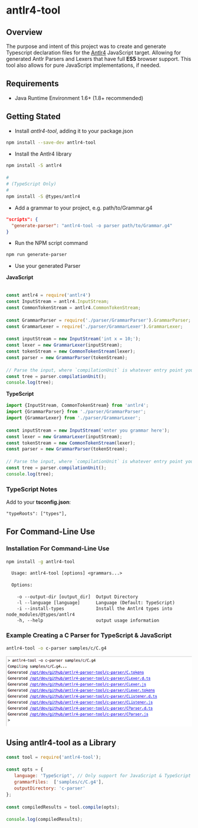# antlr4-tool

## Overview
The purpose and intent of this project was to create and generate Typescript declaration files
for the [Antlr4](https://www.npmjs.com/package/antlr4) JavaScript target. 
Allowing for generated Antlr Parsers and Lexers that have full **ES5** browser support. This tool also
allows for pure JavaScript implementations, if needed.

## Requirements
* Java Runtime Environment 1.6+ (1.8+ recommended)


## Getting Stated

* Install *antlr4-tool*,  adding it to your package.json

```bash
npm install --save-dev antlr4-tool
```

* Install the Antlr4 library

```bash
npm install -S antlr4

#
# (TypeScript Only)
#
npm install -S @types/antlr4
```

* Add a grammar to your project, e.g. path/to/Grammar.g4

```json
"scripts": {
  "generate-parser": "antlr4-tool -o parser path/to/Grammar.g4"
}
```

* Run the NPM script command
```bash
npm run generate-parser
```

* Use your generated Parser

**JavaScript**
```javascript

const antlr4 = require('antlr4')
const InputStream = antlr4.InputStream;
const CommonTokenStream = antlr4.CommonTokenStream;

const GrammarParser = require('./parser/GrammarParser').GrammarParser;
const GrammarLexer = require('./parser/GrammarLexer').GrammarLexer;

const inputStream = new InputStream('int x = 10;');
const lexer = new GrammarLexer(inputStream);
const tokenStream = new CommonTokenStream(lexer);
const parser = new GrammarParser(tokenStream);

// Parse the input, where `compilationUnit` is whatever entry point you defined
const tree = parser.compilationUnit();
console.log(tree);
```

**TypeScript**
```typescript
import {InputStream, CommonTokenStream} from 'antlr4';
import {GrammarParser} from './parser/GrammarParser';
import {GrammarLexer} from './parser/GrammarLexer';

const inputStream = new InputStream('enter you grammar here');
const lexer = new GrammarLexer(inputStream);
const tokenStream = new CommonTokenStream(lexer);
const parser = new GrammarParser(tokenStream);

// Parse the input, where `compilationUnit` is whatever entry point you defined
const tree = parser.compilationUnit();
console.log(tree);
```

### TypeScript Notes
Add to your **tsconfig.json**:
```
"typeRoots": ["types"],
```


## For Command-Line Use

### Installation For Command-Line Use
```bash
npm install -g antlr4-tool
```

```
  Usage: antlr4-tool [options] <grammars...>

  Options:

    -o --output-dir [output_dir]  Output Directory
    -l --language [language]      Language (Default: TypeScript)
    -i --install-types            Install the Antlr4 types into node_modules/@types/antlr4
    -h, --help                    output usage information
```


### Example Creating a C Parser for TypeScript & JavaScript
```bash
antlr4-tool -o c-parser samples/c/C.g4
```

![Example](./docs/c-parser.png)


## Using antlr4-tool as a Library
```javascript
const tool = require('antlr4-tool');

const opts = {
   language: 'TypeScript', // Only support for JavaScript & TypeScript
   grammarFiles:  ['samples/c/C.g4'],
   outputDirectory: 'c-parser'
};

const compiledResults = tool.compile(opts);

console.log(compiledResults);
```

